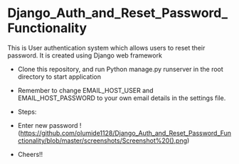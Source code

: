 # Django_Auth_and_Reset_Password_Functionality
This is User authentication system which allows users to reset their password. It is created using Django web framework

- Clone this repository, and run Python manage.py runserver in the root directory to start application

- Remember to change EMAIL_HOST_USER and EMAIL_HOST_PASSWORD to your own email details in the settings file.

- Steps:
- Enter new password
!(https://github.com/olumide1128/Django_Auth_and_Reset_Password_Functionality/blob/master/screenshots/Screenshot%20().png)


- Cheers!!
